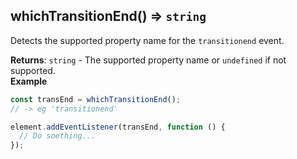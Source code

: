 <a name="whichTransitionEnd"></a>

## whichTransitionEnd() ⇒ <code>string</code>
Detects the supported property name for the `transitionend` event.

**Returns**: <code>string</code> - The supported property name or `undefined` if not supported.  
**Example**  
```js
const transEnd = whichTransitionEnd();
// -> eg 'transitionend'

element.addEventListener(transEnd, function () {
  // Do soething...
});
```
